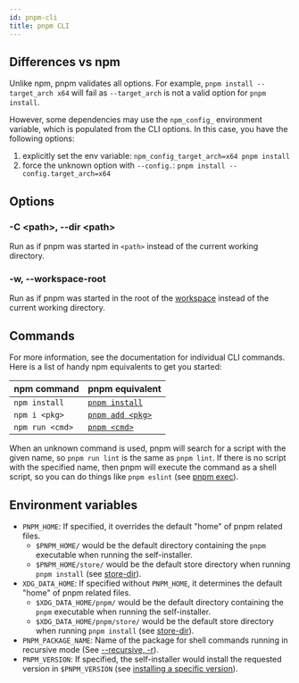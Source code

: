 ```yaml
---
id: pnpm-cli
title: pnpm CLI
---
```


## Differences vs npm

Unlike npm, pnpm validates all options. For example, `pnpm install --target_arch x64` will
fail as `--target_arch` is not a valid option for `pnpm install`.

However, some dependencies may use the `npm_config_` environment variable, which
is populated from the CLI options. In this case, you have the following options:

1. explicitly set the env variable: `npm_config_target_arch=x64 pnpm install`
1. force the unknown option with `--config.`: `pnpm install --config.target_arch=x64`

## Options

### -C &lt;path\>, --dir &lt;path\>

Run as if pnpm was started in `<path>` instead of the current working directory.

### -w, --workspace-root

Run as if pnpm was started in the root of the [workspace](https://pnpm.io/workspaces)
instead of the current working directory.

## Commands

For more information, see the documentation for individual CLI commands. Here is
a list of handy npm equivalents to get you started:

| npm command     | pnpm equivalent    |
|-----------------|--------------------|
| `npm install`   | [`pnpm install`]   |
| `npm i <pkg>`   | [`pnpm add <pkg>`] |
| `npm run <cmd>` | [`pnpm <cmd>`]     |

When an unknown command is used, pnpm will search for a script with the given name,
so `pnpm run lint` is the same as `pnpm lint`. If there is no script with the specified name,
then pnpm will execute the command as a shell script, so you can do things like `pnpm eslint` (see [pnpm exec]).

[`pnpm install`]: ./cli/install.md
[`pnpm add <pkg>`]: ./cli/add.md
[`pnpm <cmd>`]: ./cli/run.md
[pnpm exec]: ./cli/exec.md

## Environment variables

* `PNPM_HOME`: If specified, it overrides the default "home" of pnpm related files.
  * `$PNPM_HOME/` would be the default directory containing the `pnpm` executable when running the self-installer.
  * `$PNPM_HOME/store/` would be the default store directory when running `pnpm install` (see [store-dir]).
* `XDG_DATA_HOME`: If specified without `PNPM_HOME`, it determines the default "home" of pnpm related files.
  * `$XDG_DATA_HOME/pnpm/` would be the default directory containing the `pnpm` executable when running the self-installer.
  * `$XDG_DATA_HOME/pnpm/store/` would be the default store directory when running `pnpm install` (see [store-dir]).
* `PNPM_PACKAGE_NAME`: Name of the package for shell commands running in recursive mode (See [--recursive, -r][recursive]).
* `PNPM_VERSION`: If specified, the self-installer would install the requested version in `$PNPM_VERSION` (see [installing a specific version][specific-version]).

[store-dir]: ./npmrc.md#store-dir
[recursive]: ./cli/exec.md#recursive--r
[specific-version]: ./installation.md#installing-a-specific-version
